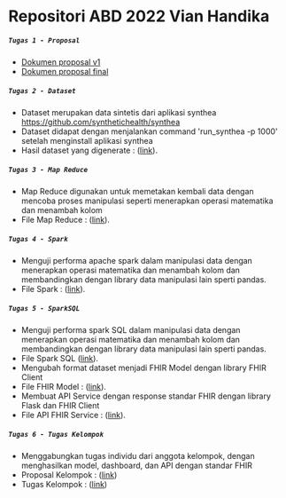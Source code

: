 # Repositori  ABD 2022 Vian Handika


##### `Tugas 1 - Proposal`
- [Dokumen proposal v1](https://docs.google.com/document/d/10kWkxK2JZl4EsqsjIOnBEPNqc4iWB4O7q4DKvQBAmJE/edit?usp=sharing)
- [Dokumen proposal final](https://docs.google.com/document/d/1CghxdK7C4Y0aUXMg1wqTqn5G9AskP9j8L1m2F_yXrz0/edit?usp=sharing)

##### `Tugas 2 - Dataset`
- Dataset merupakan data sintetis dari aplikasi synthea https://github.com/synthetichealth/synthea
- Dataset didapat dengan menjalankan command 'run_synthea -p 1000' setelah menginstall aplikasi synthea
- Hasil dataset yang digenerate : ([link](https://github.com/vianhandika/ABD_Project/tree/main/Dataset)).

##### `Tugas 3 - Map Reduce`
- Map Reduce digunakan untuk memetakan kembali data dengan mencoba proses manipulasi seperti menerapkan operasi matematika dan menambah kolom
- File Map Reduce : ([link](https://github.com/vianhandika/ABD_Project/blob/main/MapReduce.ipynb)).

##### `Tugas 4 - Spark`
- Menguji performa apache spark dalam manipulasi data dengan menerapkan operasi matematika dan menambah kolom dan membandingkan dengan library data manipulasi lain sperti pandas.
- File Spark : ([link](https://github.com/vianhandika/ABD_Project/blob/main/PySPARK_SQL.ipynb)).

##### `Tugas 5 - SparkSQL`
- Menguji performa spark SQL dalam manipulasi data dengan menerapkan operasi matematika dan menambah kolom dan membandingkan dengan library data manipulasi lain sperti pandas.
- File Spark SQL ([link](https://github.com/vianhandika/ABD_Project/blob/main/PySPARK_SQL.ipynb)).
- Mengubah format dataset menjadi FHIR Model dengan library FHIR Client 
- File FHIR Model : ([link](https://github.com/vianhandika/ABD_Project/blob/main/FHIR%20Model.ipynb)).
- Membuat API Service dengan response standar FHIR dengan library Flask dan FHIR Client
- File API FHIR Service : ([link](https://github.com/vianhandika/ABD_Project/blob/main/API_FHIR_Service.ipynb)).
##### `Tugas 6 - Tugas Kelompok`
- Menggabungkan tugas individu dari anggota kelompok, dengan menghasilkan model, dashboard, dan API dengan standar FHIR 
- Proposal Kelompok : ([link](https://docs.google.com/document/d/1CghxdK7C4Y0aUXMg1wqTqn5G9AskP9j8L1m2F_yXrz0/edit?usp=sharing))
- Tugas Kelompok : ([link](https://github.com/mhihsan/abd/tree/main/project_kelompok))
